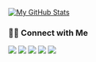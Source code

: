 [![My GitHub Stats](https://github-readme-stats.vercel.app/api?username=nandoolle&show_icons=true&theme=tokyonight)](https://github.com/nandoolle)

<h3> 🤝🏻 Connect with Me </h3>

<p align="center">

[![](https://img.shields.io/badge/LinkedIn-0077B5?style=for-the-badge&logo=linkedin&logoColor=white)](https://www.linkedin.com/in/nandolle)
[![](https://img.shields.io/badge/dev.to-0A0A0A?style=for-the-badge&logo=dev.to&logoColor=white)](https://dev.to/nandoolle)
[![](https://img.shields.io/badge/resume-0077B5?style=for-the-badge&logoColor=white)](https://www.fernandolle.com/)
[![](https://img.shields.io/badge/conatct_email-0A0A0A?style=for-the-badge&logo=gmail&logoColor=white)](https://dev.to/nandoolle)
[![](https://img.shields.io/badge/Twitter-0077B5?style=for-the-badge&logo=twitter&logoColor=white)](https://www.twitter.com/nandoolle)

</p>
